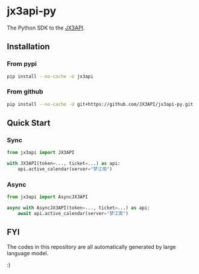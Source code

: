 # jx3api-py
The Python SDK to the [JX3API](https://www.jx3api.com).

## Installation

### From pypi
```bash
pip install --no-cache -U jx3api
```

### From github
```bash
pip install --no-cache -U git+https://github.com/JX3API/jx3api-py.git
```

## Quick Start

### Sync
```python
from jx3api import JX3API

with JX3API(token=..., ticket=...) as api:
    api.active_calendar(server="梦江南")
```

### Async
```python
from jx3api import AsyncJX3API

async with AsyncJX3API(token=..., ticket=...) as api:
    await api.active_calendar(server="梦江南")
```

## FYI
The codes in this repository are all automatically generated by large language model.

:)
